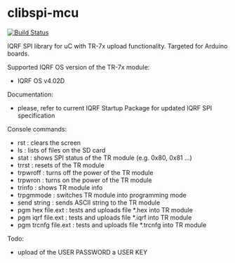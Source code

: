 # clibspi-mcu

[![Build Status](https://travis-ci.org/iqrfsdk/clibspi-mcu.svg?branch=master)](https://travis-ci.org/iqrfsdk/clibspi-mcu)

IQRF SPI library for uC with TR-7x upload functionality.
Targeted for Arduino boards.

Supported IQRF OS version of the TR-7x module:

- IQRF OS v4.02D

Documentation:

- please, refer to current IQRF Startup Package for updated IQRF SPI specification

Console commands:

- rst : clears the screen
- ls : lists of files on the SD card
- stat : shows SPI status of the TR module (e.g. 0x80, 0x81 ...)
- trrst : resets of the TR module
- trpwroff : turns off the power of the TR module
- trpwron : turns on the power of the TR module
- trinfo : shows TR module info
- trpgmmode : switches TR module into programming mode
- send string : sends ASCII string to the TR module
- pgm hex file.ext : tests and uploads file *.hex into TR module
- pgm iqrf file.ext : tests and uploads file *.iqrf into TR module
- pgm trcnfg file.ext : tests and uploads file *.trcnfg into TR module

Todo:

- upload of the USER PASSWORD a USER KEY
